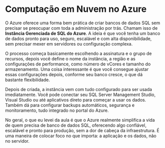 # Computação em Nuvem no Azure

O Azure oferece uma forma bem prática de criar bancos de dados SQL sem precisar se preocupar com toda a administração por trás. Chamam isso de **Instância Gerenciada de SQL do Azure**. A ideia é que você tenha um banco de dados pronto para uso, seguro, escalável e com alta disponibilidade, sem precisar mexer em servidores ou configuração complexa.

O processo começa basicamente escolhendo a assinatura e o grupo de recursos, depois você define o nome da instância, a região e as configurações de performance, como número de vCores e tamanho do armazenamento. Uma coisa interessante é que você consegue ajustar essas configurações depois, conforme seu banco cresce, o que dá bastante flexibilidade.

Depois de criada, a instância vem com tudo configurado para ser usada imediatamente. Você pode conectar seu SQL Server Management Studio, Visual Studio ou até aplicativos direto para começar a usar os dados. Também dá para configurar backups automáticos, segurança e monitoramento, tudo integrado no portal do Azure.

No geral, o que eu levei da aula é que o Azure realmente simplifica a vida de quem precisa de banco de dados SQL, oferecendo algo confiável, escalável e pronto para produção, sem a dor de cabeça da infraestrutura. É uma maneira de colocar foco no que importa: a aplicação e os dados, não no servidor.

